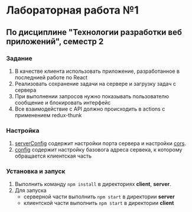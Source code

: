 # Лабораторная работа №1 #
## По дисциплине "Технологии разработки веб приложений", семестр 2 ##
### Задание ###
1. В качестве клиента использовать приложение, разработанное в последнией работе по React
1. Реализовать сохранение задачи на сервере и загрузку задач с сервера
1. При выполнении запросов нужно показывать пользователю сообщение и блокировать интерфейс
1. Все взаимодействие с API должно происходить в actions с применением redux-thunk

### Настройка ###
1. [serverConfig](server/serverConfig.json) содержит настройки порта сервера и настройки [cors](https://github.com/expressjs/cors#usage).
1. [config](client/src/js/api/config.json) содержит настройку базовога адреса сервека, к которому обращается клиентская часть

### Установка и запуск ###
1. Выполнить команду `npm install` в директориях **client**, **server**.
1. Для запуска
    * серверной части выполнить `npm start` в директории **server**
    * клиентской части выполнить `npm start` в директории **client**

